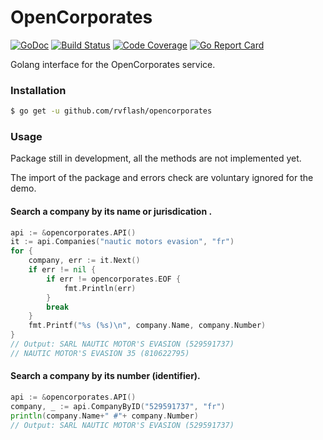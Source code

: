 # OpenCorporates

[![GoDoc](https://godoc.org/github.com/rvflash/opencorporates?status.svg)](https://godoc.org/github.com/rvflash/opencorporates)
[![Build Status](https://img.shields.io/travis/rvflash/opencorporates.svg)](https://travis-ci.org/rvflash/opencorporates)
[![Code Coverage](https://img.shields.io/codecov/c/github/rvflash/opencorporates.svg)](http://codecov.io/github/rvflash/opencorporates?branch=master)
[![Go Report Card](https://goreportcard.com/badge/github.com/rvflash/opencorporates)](https://goreportcard.com/report/github.com/rvflash/opencorporates)


Golang interface for the OpenCorporates service.


### Installation

```bash
$ go get -u github.com/rvflash/opencorporates
```

### Usage

Package still in development, all the methods are not implemented yet.

The import of the package and errors check are voluntary ignored for the demo.


#### Search a company by its name or jurisdication .

```go
api := &opencorporates.API()
it := api.Companies("nautic motors evasion", "fr")
for {
    company, err := it.Next()
    if err != nil {
        if err != opencorporates.EOF {
            fmt.Println(err)
        }
        break
    }
    fmt.Printf("%s (%s)\n", company.Name, company.Number)
}
// Output: SARL NAUTIC MOTOR'S EVASION (529591737)
// NAUTIC MOTOR'S EVASION 35 (810622795)
```

#### Search a company by its number (identifier).

```go
api := &opencorporates.API()
company, _ := api.CompanyByID("529591737", "fr")
println(company.Name+" #"+ company.Number)
// Output: SARL NAUTIC MOTOR'S EVASION (529591737)
```